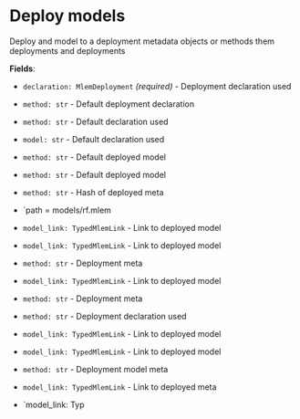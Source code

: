 # Deploy models

Deploy and model to a deployment metadata objects or methods them deployments
and deployments

**Fields**:

- `declaration: MlemDeployment` _(required)_ - Deployment declaration used

- `method: str` - Default deployment declaration

- `method: str` - Default declaration used

- `model: str` - Default declaration used

- `method: str` - Default deployed model

- `method: str` - Default deployed model

- `method: str` - Hash of deployed meta

- `path = models/rf.mlem

- `model_link: TypedMlemLink` - Link to deployed model

- `model_link: TypedMlemLink` - Link to deployed model

- `method: str` - Deployment meta

- `model_link: TypedMlemLink` - Link to deployed model

- `method: str` - Deployment meta

- `method: str` - Deployment declaration used

- `model_link: TypedMlemLink` - Link to deployed model

- `model_link: TypedMlemLink` - Link to deployed model

- `method: str` - Deployment model meta

- `model_link: TypedMlemLink` - Link to deployed meta

- `model_link: Typ
